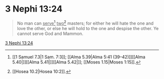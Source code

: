 # 3 Nephi 13:24

> No man can <u>serve</u>[^a] <u>two</u>[^b] masters; for either he will hate the one and love the other, or else he will hold to the one and despise the other. Ye cannot serve God and Mammon.

[3 Nephi 13:24](https://www.churchofjesuschrist.org/study/scriptures/bofm/3-ne/13?lang=eng&id=p24#p24)


[^a]: [[1 Samuel 7.3|1 Sam. 7:3]]; [[Alma 5.39|Alma 5:41 (39–42)]][[Alma 5.40|]][[Alma 5.41|]][[Alma 5.42|]]; [[Moses 1.15|Moses 1:15]].  
[^b]: [[Hosea 10.2|Hosea 10:2]].  
